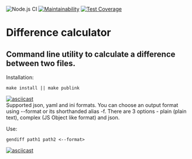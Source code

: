 ![Node.js CI](https://github.com/v1valasvegan/frontend-project-lvl2/workflows/Node.js%20CI/badge.svg)
[![Maintainability](https://api.codeclimate.com/v1/badges/32e6397ed9c19dd486b0/maintainability)](https://codeclimate.com/github/v1valasvegan/frontend-project-lvl2/maintainability)
[![Test Coverage](https://api.codeclimate.com/v1/badges/32e6397ed9c19dd486b0/test_coverage)](https://codeclimate.com/github/v1valasvegan/frontend-project-lvl2/test_coverage)
# Difference calculator

## Command line utility to calculate a difference between two files.


Installation: 

`make install || make publink`


[![asciicast](https://asciinema.org/a/BBIP3lxKyBluStNZD2JYlGzu4.svg)](https://asciinema.org/a/BBIP3lxKyBluStNZD2JYlGzu4)
</br>
Supported json, yaml and ini formats. You can choose an output format using --format or its shorthanded alias -f. There are 3 options - plain (plain text), complex (JS Object like format) and json.

Use: 

`gendiff path1 path2 <--format>`

[![asciicast](https://asciinema.org/a/gP4SNlgX9lwt7tsASrepvtc4V.svg)](https://asciinema.org/a/gP4SNlgX9lwt7tsASrepvtc4V)



